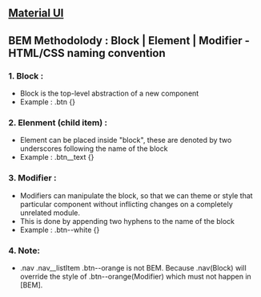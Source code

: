 ## [Material UI](https://material-ui.com/getting-started/installation/)

## **BEM Methodolody** :  Block | Element | Modifier  - HTML/CSS naming convention
### 1. Block : 
  - Block is the top-level abstraction of a new component 
  - Example : .btn {}
### 2. Elenment (child item) : 
  - Element can be placed inside "block", these are denoted by two underscores following the name of the block
  - Example : .btn__text {}
### 3. Modifier : 
  - Modifiers can manipulate the block, so that we can theme or style that particular component without inflicting changes on a completely unrelated module. 
  - This is done by appending two hyphens to the name of the block
  - Example : .btn--white {}
### 4. Note:
  - .nav .nav__listItem .btn--orange is not BEM. Because .nav(Block) will override the style of .btn--orange(Modifier) which must not happen in [BEM].

